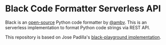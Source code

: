 # Black Code Formatter Serverless API

Black is an [open-source](https://github.com/psf/black) Python code formatter by [@ambv](https://github.com/ambv). This is an serverless implementation to format Python code strings via REST API.

This repository is based on Jose Padilla's [black-playground implementation](https://github.com/jpadilla/black-playground).

